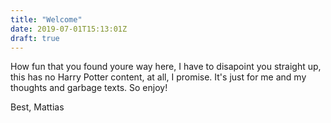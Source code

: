 ```yaml
---
title: "Welcome"
date: 2019-07-01T15:13:01Z
draft: true
---
```

How fun that you found youre way here, I have to disapoint you straight up, this has no Harry Potter content, at all, I promise.
It's just for me and my thoughts and garbage texts.
So enjoy!

Best,
Mattias
